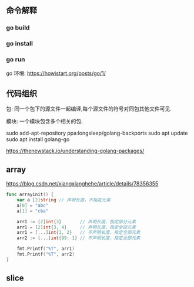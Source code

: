 ## 命令解释

### go build
### go install
### go run

go 环境: https://howistart.org/posts/go/1/

## 代码组织

包: 同一个包下的源文件一起编译,每个源文件的符号对同包其他文件可见.

模块: 一个模块包含多个相关的包.

sudo add-apt-repository ppa:longsleep/golang-backports
sudo apt update
sudo apt install golang-go

https://thenewstack.io/understanding-golang-packages/

## array

https://blog.csdn.net/xiangxianghehe/article/details/78356355

```go
func arrayinit() {
	var a [2]string // 声明长度，不指定元素
	a[0] = "abc"
	a[1] = "cba"

	arr1 := [2]int{3}       // 声明长度，指定部分元素
	arr1 = [2]int{3, 4}     // 声明长度，指定全部元素
	arr1 = [...]int{1, 2}   // 不声明长度，指定全部元素
	arr2 := [...]int{99: 1} // 不声明长度，指定全部元素

	fmt.Printf("%T", arr1)
	fmt.Printf("%T", arr2)
}
```

## slice

```go

```